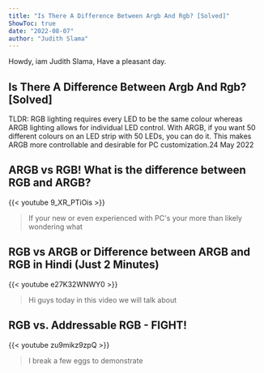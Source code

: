 ```yaml
---
title: "Is There A Difference Between Argb And Rgb? [Solved]"
ShowToc: true 
date: "2022-08-07"
author: "Judith Slama" 
---
```


Howdy, iam Judith Slama, Have a pleasant day.
## Is There A Difference Between Argb And Rgb? [Solved]
TLDR: RGB lighting requires every LED to be the same colour whereas ARGB lighting allows for individual LED control. With ARGB, if you want 50 different colours on an LED strip with 50 LEDs, you can do it. This makes ARGB more controllable and desirable for PC customization.24 May 2022

## ARGB vs RGB! What is the difference between RGB and ARGB?
{{< youtube 9_XR_PTiOis >}}
>If your new or even experienced with PC's your more than likely wondering what 

## RGB vs ARGB or Difference between ARGB and RGB in Hindi (Just 2 Minutes)
{{< youtube e27K32WNWY0 >}}
>Hi guys today in this video we will talk about 

## RGB vs. Addressable RGB - FIGHT!
{{< youtube zu9mikz9zpQ >}}
>I break a few eggs to demonstrate 

